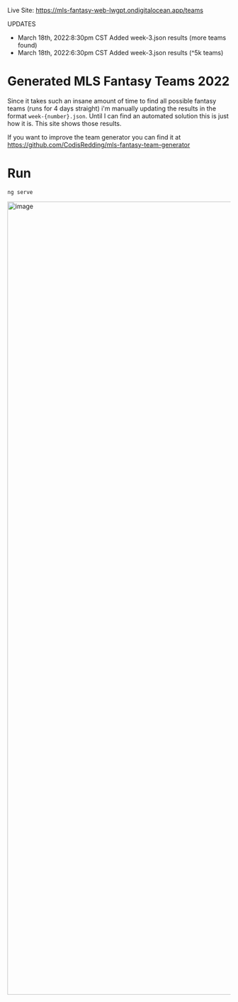 
Live Site: https://mls-fantasy-web-lwgpt.ondigitalocean.app/teams 

UPDATES

* March 18th, 2022:8:30pm CST Added week-3.json results (more teams found)
* March 18th, 2022:6:30pm CST Added week-3.json results (^5k teams)

# Generated MLS Fantasy Teams 2022

Since it takes such an insane amount of time to find all possible fantasy teams (runs for 4 days straight) i'm manually updating the
results in the format `week-{number}.json`. Until I can find an automated solution this is just how it is. This site shows those results. 

If you want to improve the team generator you can find it at https://github.com/CodisRedding/mls-fantasy-team-generator 

# Run

`ng serve`

<img width="1792" alt="image" src="https://user-images.githubusercontent.com/1033604/159099109-7177bac3-89ff-43e8-a0a8-7d89c39bab71.png">
